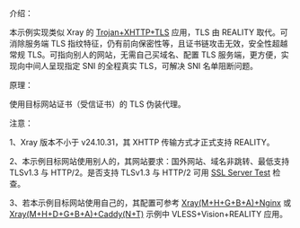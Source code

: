 介绍：

本示例实现类似 Xray 的 [Trojan+XHTTP+TLS](https://github.com/lxhao61/integrated-examples/tree/main/Xray(Trojan%2BXHTTP)%2BNginx%5CCaddy) 应用，TLS 由 REALITY 取代。可消除服务端 TLS 指纹特征，仍有前向保密性等，且证书链攻击无效，安全性超越常规 TLS。可指向别人的网站，无需自己买域名、配置 TLS 服务端，更方便，实现向中间人呈现指定 SNI 的全程真实 TLS，可解决 SNI 名单阻断问题。

原理：

使用目标网站证书（受信证书）的 TLS 伪装代理。

注意：

1、Xray 版本不小于 v24.10.31，其 XHTTP 传输方式才正式支持 REALITY。

2、本示例目标网站使用别人的，其网站要求：国外网站、域名非跳转、最低支持 TLSv1.3 与 HTTP/2。是否支持 TLSv1.3 与 HTTP/2 可用 [SSL Server Test](https://www.ssllabs.com/ssltest/) 检查。

3、若本示例目标网站使用自己的，其配置可参考 [Xray(M+H+G+B+A)+Nginx](https://github.com/lxhao61/integrated-examples/tree/main/Xray(M%2BH%2BG%2BB%2BA)%2BNginx) 或 [Xray(M+H+D+G+B+A)+Caddy(N+T)](https://github.com/lxhao61/integrated-examples/tree/main/Xray(M%2BH%2BD%2BG%2BB%2BA)%2BCaddy(N%2BT)) 示例中 VLESS+Vision+REALITY 应用。
